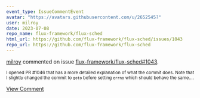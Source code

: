 ```yaml
---
event_type: IssueCommentEvent
avatar: "https://avatars.githubusercontent.com/u/2652545?"
user: milroy
date: 2023-07-08
repo_name: flux-framework/flux-sched
html_url: https://github.com/flux-framework/flux-sched/issues/1043
repo_url: https://github.com/flux-framework/flux-sched
---
```


<a href='https://github.com/milroy' target='_blank'>milroy</a> commented on issue <a href='https://github.com/flux-framework/flux-sched/issues/1043' target='_blank'>flux-framework/flux-sched#1043</a>.

<small>I opened PR #1046 that has a more detailed explanation of what the commit does. Note that I slightly changed the commit to `goto` before setting `errno` which should behave the same....</small>

<a href='https://github.com/flux-framework/flux-sched/issues/1043' target='_blank'>View Comment</a>